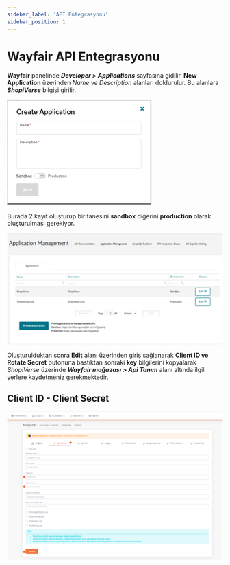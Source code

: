 ```yaml
---
sidebar_label: 'API Entegrasyonu'
sidebar_position: 1
---
```





# Wayfair API Entegrasyonu

**Wayfair** panelinde ***Developer > Applications*** sayfasına gidilir.
**New Application** üzerinden *Name ve Description* alanları doldurulur. Bu alanlara ***ShopiVerse*** bilgisi girilir.

![WayfairCreateApplication](../wayfair/img/WayfairCreate.png)

Burada 2 kayıt oluşturup bir tanesini **sandbox** diğerini **production** olarak oluşturulması gerekiyor.

![ShopiVerseSetting](../wayfair/img/WayfairManagement.png)

Oluşturulduktan sonra **Edit** alanı üzerinden giriş sağlanarak **Client ID ve Rotate Secret** butonuna bastıktan sonraki **key** bilgilerini kopyalarak *ShopiVerse* üzerinde ***Wayfair mağazası > Api Tanım*** alanı altında ilgili yerlere kaydetmeniz gerekmektedir.

## Client ID - Client Secret

![ShopiVerseSettingShopApi](../wayfair/img/Wayfairshopapi.png)

